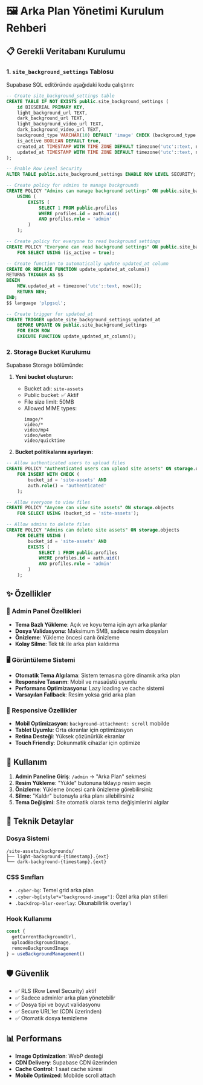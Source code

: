 # 🖼️ Arka Plan Yönetimi Kurulum Rehberi

## 📋 Gerekli Veritabanı Kurulumu

### 1. `site_background_settings` Tablosu

Supabase SQL editöründe aşağıdaki kodu çalıştırın:

```sql
-- Create site_background_settings table
CREATE TABLE IF NOT EXISTS public.site_background_settings (
    id BIGSERIAL PRIMARY KEY,
    light_background_url TEXT,
    dark_background_url TEXT,
    light_background_video_url TEXT,
    dark_background_video_url TEXT,
    background_type VARCHAR(10) DEFAULT 'image' CHECK (background_type IN ('image', 'video')),
    is_active BOOLEAN DEFAULT true,
    created_at TIMESTAMP WITH TIME ZONE DEFAULT timezone('utc'::text, now()) NOT NULL,
    updated_at TIMESTAMP WITH TIME ZONE DEFAULT timezone('utc'::text, now()) NOT NULL
);

-- Enable Row Level Security
ALTER TABLE public.site_background_settings ENABLE ROW LEVEL SECURITY;

-- Create policy for admins to manage backgrounds
CREATE POLICY "Admins can manage background settings" ON public.site_background_settings
    USING (
        EXISTS (
            SELECT 1 FROM public.profiles 
            WHERE profiles.id = auth.uid() 
            AND profiles.role = 'admin'
        )
    );

-- Create policy for everyone to read background settings
CREATE POLICY "Everyone can read background settings" ON public.site_background_settings
    FOR SELECT USING (is_active = true);

-- Create function to automatically update updated_at column
CREATE OR REPLACE FUNCTION update_updated_at_column()
RETURNS TRIGGER AS $$
BEGIN
    NEW.updated_at = timezone('utc'::text, now());
    RETURN NEW;
END;
$$ language 'plpgsql';

-- Create trigger for updated_at
CREATE TRIGGER update_site_background_settings_updated_at
    BEFORE UPDATE ON public.site_background_settings
    FOR EACH ROW
    EXECUTE FUNCTION update_updated_at_column();
```

### 2. Storage Bucket Kurulumu

Supabase Storage bölümünde:

1. **Yeni bucket oluşturun:**
   - Bucket adı: `site-assets`
   - Public bucket: ✅ Aktif
   - File size limit: 50MB
   - Allowed MIME types: 
     ```
     image/*
     video/*
     video/mp4
     video/webm
     video/quicktime
     ```

2. **Bucket politikalarını ayarlayın:**

```sql
-- Allow authenticated users to upload files
CREATE POLICY "Authenticated users can upload site assets" ON storage.objects
    FOR INSERT WITH CHECK (
        bucket_id = 'site-assets' AND
        auth.role() = 'authenticated'
    );

-- Allow everyone to view files
CREATE POLICY "Anyone can view site assets" ON storage.objects
    FOR SELECT USING (bucket_id = 'site-assets');

-- Allow admins to delete files
CREATE POLICY "Admins can delete site assets" ON storage.objects
    FOR DELETE USING (
        bucket_id = 'site-assets' AND
        EXISTS (
            SELECT 1 FROM public.profiles 
            WHERE profiles.id = auth.uid() 
            AND profiles.role = 'admin'
        )
    );
```

## ✨ Özellikler

### 🎨 Admin Panel Özellikleri
- **Tema Bazlı Yükleme**: Açık ve koyu tema için ayrı arka planlar
- **Dosya Validasyonu**: Maksimum 5MB, sadece resim dosyaları
- **Önizleme**: Yükleme öncesi canlı önizleme
- **Kolay Silme**: Tek tık ile arka plan kaldırma

### 🖥️ Görüntüleme Sistemi
- **Otomatik Tema Algılama**: Sistem temasına göre dinamik arka plan
- **Responsive Tasarım**: Mobil ve masaüstü uyumlu
- **Performans Optimizasyonu**: Lazy loading ve cache sistemi
- **Varsayılan Fallback**: Resim yoksa grid arka plan

### 📱 Responsive Özellikler
- **Mobil Optimizasyon**: `background-attachment: scroll` mobilde
- **Tablet Uyumlu**: Orta ekranlar için optimizasyon
- **Retina Desteği**: Yüksek çözünürlük ekranlar
- **Touch Friendly**: Dokunmatik cihazlar için optimize

## 🚀 Kullanım

1. **Admin Paneline Giriş**: `/admin` -> "Arka Plan" sekmesi
2. **Resim Yükleme**: "Yükle" butonuna tıklayıp resim seçin
3. **Önizleme**: Yükleme öncesi canlı önizleme görebilirsiniz
4. **Silme**: "Kaldır" butonuyla arka planı silebilirsiniz
5. **Tema Değişimi**: Site otomatik olarak tema değişimlerini algılar

## 🔧 Teknik Detaylar

### Dosya Sistemi
```
/site-assets/backgrounds/
├── light-background-{timestamp}.{ext}
└── dark-background-{timestamp}.{ext}
```

### CSS Sınıfları
- `.cyber-bg`: Temel grid arka plan
- `.cyber-bg[style*="background-image"]`: Özel arka plan stilleri
- `.backdrop-blur-overlay`: Okunabilirlik overlay'i

### Hook Kullanımı
```typescript
const { 
  getCurrentBackgroundUrl,
  uploadBackgroundImage,
  removeBackgroundImage 
} = useBackgroundManagement()
```

## 🛡️ Güvenlik

- ✅ RLS (Row Level Security) aktif
- ✅ Sadece adminler arka plan yönetebilir
- ✅ Dosya tipi ve boyut validasyonu
- ✅ Secure URL'ler (CDN üzerinden)
- ✅ Otomatik dosya temizleme

## 📊 Performans

- **Image Optimization**: WebP desteği
- **CDN Delivery**: Supabase CDN üzerinden
- **Cache Control**: 1 saat cache süresi
- **Mobile Optimized**: Mobilde scroll attach